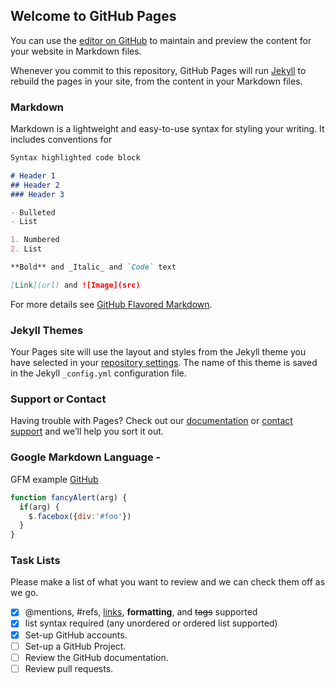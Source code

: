 ## Welcome to GitHub Pages

You can use the [editor on GitHub](https://github.com/ECC-Web-Services/ECC-test-2/edit/master/README.md) to maintain and preview the content for your website in Markdown files.

Whenever you commit to this repository, GitHub Pages will run [Jekyll](https://jekyllrb.com/) to rebuild the pages in your site, from the content in your Markdown files.

### Markdown

Markdown is a lightweight and easy-to-use syntax for styling your writing. It includes conventions for

```markdown
Syntax highlighted code block

# Header 1
## Header 2
### Header 3

- Bulleted
- List

1. Numbered
2. List

**Bold** and _Italic_ and `Code` text

[Link](url) and ![Image](src)
```

For more details see [GitHub Flavored Markdown](https://guides.github.com/features/mastering-markdown/).

### Jekyll Themes

Your Pages site will use the layout and styles from the Jekyll theme you have selected in your [repository settings](https://github.com/ECC-Web-Services/ECC-test-2/settings). The name of this theme is saved in the Jekyll `_config.yml` configuration file.

### Support or Contact

Having trouble with Pages? Check out our [documentation](https://help.github.com/categories/github-pages-basics/) or [contact support](https://github.com/contact) and we’ll help you sort it out.

### Google Markdown Language - 
GFM example 
[GitHub](https://help.github.com/categories/writing-on-github/)
```javascript
function fancyAlert(arg) {
  if(arg) {
    $.facebox({div:'#foo'})
  }
}
```
### Task Lists
Please make a list of what you want to review and we can check them off as we go.
- [x] @mentions, #refs, [links](), **formatting**, and <del>tags</del> supported
- [x] list syntax required (any unordered or ordered list supported)
- [x] Set-up GitHub accounts.
- [ ] Set-up a GitHub Project.
- [ ] Review the GitHub documentation.
- [ ] Review pull requests.
